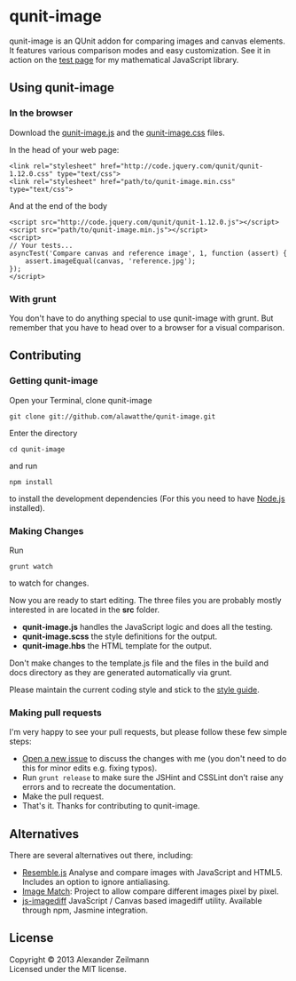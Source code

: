 # qunit-image
qunit-image is an QUnit addon for comparing images and canvas elements.
It features various comparison modes and easy customization.
See it in action on the [test page](http://mathlib.de/en/test) for my mathematical JavaScript library.



## Using qunit-image

### In the browser
Download the [qunit-image.js](https://raw.github.com/alawatthe/qunit-image/master/build/qunit-image.min.js) and the [qunit-image.css](https://raw.github.com/alawatthe/qunit-image/master/build/qunit-image.min.css) files.

In the head of your web page:
```
<link rel="stylesheet" href="http://code.jquery.com/qunit/qunit-1.12.0.css" type="text/css">
<link rel="stylesheet" href="path/to/qunit-image.min.css" type="text/css">
```

And at the end of the body
```
<script src="http://code.jquery.com/qunit/qunit-1.12.0.js"></script>
<script src="path/to/qunit-image.min.js"></script>
<script>
// Your tests...
asyncTest('Compare canvas and reference image', 1, function (assert) {
	assert.imageEqual(canvas, 'reference.jpg');
});
</script>
```

### With grunt
You don't have to do anything special to use qunit-image with grunt.
But remember that you have to head over to a browser for a visual comparison.





## Contributing

### Getting qunit-image

Open your Terminal, clone qunit-image

```
git clone git://github.com/alawatthe/qunit-image.git
```

Enter the directory
```
cd qunit-image
```

and run
```
npm install
```
to install the development dependencies (For this you need to have [Node.js](http://nodejs.org) installed).




### Making Changes

Run
```
grunt watch
```
to watch for changes.

Now you are ready to start editing.
The three files you are probably mostly interested in are located in the __src__ folder.
* __qunit-image.js__ handles the JavaScript logic and does all the testing.
* __qunit-image.scss__ the style definitions for the output.
* __qunit-image.hbs__ the HTML template for the output.

Don't make changes to the template.js file and the files in the build and docs directory as they are generated automatically via grunt.

Please maintain the current coding style and stick to the [style guide](http://mathlib.de/en/meta/styleguide).




### Making pull requests

I'm very happy to see your pull requests, but please follow these few simple steps:
* [Open a new issue](https://github.com/alawatthe/qunit-image/issues/new) to discuss the changes with me (you don't need to do this for minor edits e.g. fixing typos).
* Run ```grunt release``` to make sure the JSHint and CSSLint don't raise any errors and to recreate the documentation.
* Make the pull request.
* That's it. Thanks for contributing to qunit-image.





## Alternatives

There are several alternatives out there, including:
* [Resemble.js](https://github.com/Huddle/Resemble.js) Analyse and compare images with JavaScript and HTML5. Includes an option to ignore antialiasing.
* [Image Match](https://github.com/tcorral/IM.js/): Project to allow compare different images pixel by pixel.
* [js-imagediff](https://github.com/HumbleSoftware/js-imagediff/) JavaScript / Canvas based imagediff utility. Available through npm, Jasmine integration.



## License
Copyright © 2013 Alexander Zeilmann  
Licensed under the MIT license.